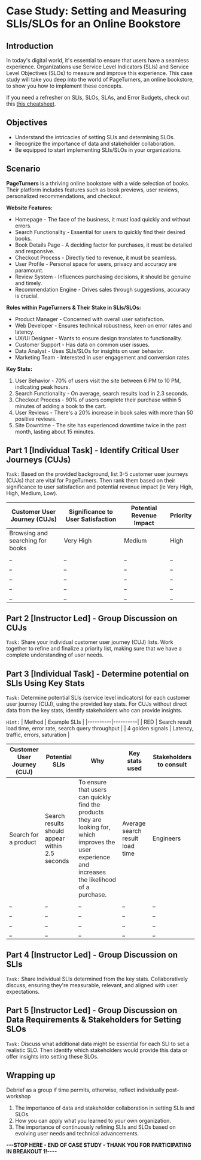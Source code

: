 # Case Study: Setting and Measuring SLIs/SLOs for an Online Bookstore

## Introduction

In today's digital world, it's essential to ensure that users have a seamless experience. Organizations use Service Level Indicators (SLIs) and Service Level Objectives (SLOs) to measure and improve this experience. This case study will take you deep into the world of PageTurners, an online bookstore, to show you how to implement these concepts.

If you need a refresher on SLIs, SLOs, SLAs, and Error Budgets, check out this [this cheatsheet](./Cheatsheet.md).

## Objectives
- Understand the intricacies of setting SLIs and determining SLOs.
- Recognize the importance of data and stakeholder collaboration.
- Be equipped to start implementing SLIs/SLOs in your organizations.

## Scenario

**PageTurners** is a thriving online bookstore with a wide selection of books. Their platform includes features such as book previews, user reviews, personalized recommendations, and checkout.

**Website Features:**
- Homepage - The face of the business, it must load quickly and without errors.
- Search Functionality - Essential for users to quickly find their desired books.
- Book Details Page - A deciding factor for purchases, it must be detailed and responsive.
- Checkout Process - Directly tied to revenue, it must be seamless.
- User Profile - Personal space for users, privacy and accuracy are paramount.
- Review System - Influences purchasing decisions, it should be genuine and timely.
- Recommendation Engine - Drives sales through suggestions, accuracy is crucial.

**Roles within PageTurners & Their Stake in SLIs/SLOs:**
- Product Manager - Concerned with overall user satisfaction.
- Web Developer - Ensures technical robustness, keen on error rates and latency.
- UX/UI Designer - Wants to ensure design translates to functionality.
- Customer Support - Has data on common user issues.
- Data Analyst - Uses SLIs/SLOs for insights on user behavior.
- Marketing Team - Interested in user engagement and conversion rates.

**Key Stats:**
1. User Behavior - 70% of users visit the site between 6 PM to 10 PM, indicating peak hours.
2. Search Functionality - On average, search results load in 2.3 seconds.
3. Checkout Process - 90% of users complete their purchase within 5 minutes of adding a book to the cart.
4. User Reviews - There's a 20% increase in book sales with more than 50 positive reviews.
5. Site Downtime - The site has experienced downtime twice in the past month, lasting about 15 minutes.

## Part 1 [Individual Task] - Identify Critical User Journeys (CUJs)

```Task:``` Based on the provided background, list 3-5 customer user journeys (CUJs) that are vital for PageTurners. Then rank them based on their significance to user satisfaction and potential revenue impact (ie Very High, High, Medium, Low).

| Customer User Journey (CUJs) | Significance to User Satisfaction | Potential Revenue Impact | Priority |
|----------|----------|----------|----------|
| Browsing and searching for books  | Very High  | Medium  | High |
| _ | _ | _ | _ |
| _ | _ | _ | _ |
| _ | _ | _ | _ |
| _ | _ | _ | _ |
| _ | _ | _ | _ |

## Part 2 [Instructor Led] - Group Discussion on CUJs

```Task:``` Share your individual customer user journey (CUJ) lists. Work together to refine and finalize a priority list, making sure that we have a complete understanding of user needs.

## Part 3 [Individual Task] - Determine potential on SLIs Using Key Stats

```Task:``` Determine potential SLIs (service level indicators) for each customer user journey (CUJ), using the provided key stats. For CUJs without direct data from the key stats, identify stakeholders who can provide insights.

```Hint:```
| Method |	Example SLIs |
|----------|----------|
| RED	| Search result load time, error rate, search query throughput |
| 4 golden signals | Latency, traffic, errors, saturation |

| Customer User Journey (CUJ) | Potential SLIs | Why | Key stats used | Stakeholders to consult |
|----------|----------|----------|----------|----------|
| Search for a product | Search results should appear within 2.5 seconds | To ensure that users can quickly find the products they are looking for, which improves the user experience and increases the likelihood of a purchase. | Average search result load time | Engineers |
| _ | _ | _ | _ | _ |
| _ | _ | _ | _ | _ |
| _ | _ | _ | _ | _ |
| _ | _ | _ | _ | _ |

## Part 4 [Instructor Led] - Group Discussion on SLIs

```Task:``` Share individual SLIs determined from the key stats. Collaboratively discuss, ensuring they're measurable, relevant, and aligned with user expectations.

## Part 5 [Instructor Led] - Group Discussion on Data Requirements & Stakeholders for Setting SLOs

```Task:``` Discuss what additional data might be essential for each SLI to set a realistic SLO. Then identify which stakeholders would provide this data or offer insights into setting these SLOs.

## Wrapping up 

Debrief as a group if time permits, otherwise, reflect individually post-workshop

1. The importance of data and stakeholder collaboration in setting SLIs and SLOs.
2. How you can apply what you learned to your own organization.
3. The importance of continuously refining SLIs and SLOs based on evolving user needs and technical advancements.

**---STOP HERE - END OF CASE STUDY - THANK YOU FOR PARTICIPATING IN BREAKOUT 1!----**